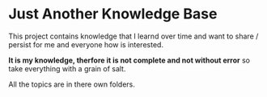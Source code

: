 # Just Another Knowledge Base

This project contains knowledge that I learnd over time and want to share / persist for me and everyone how is interested.

**It is my knowledge, therfore it is not complete and not without error** so take everything with a grain of salt.

All the topics are in there own folders.